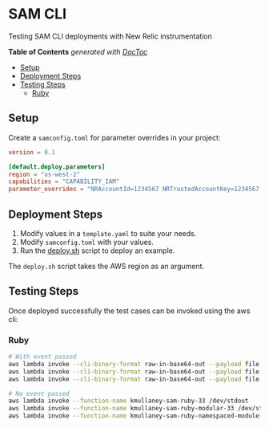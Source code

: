 # SAM CLI

Testing SAM CLI deployments with New Relic instrumentation

<!-- START doctoc generated TOC please keep comment here to allow auto update -->
<!-- DON'T EDIT THIS SECTION, INSTEAD RE-RUN doctoc TO UPDATE -->
**Table of Contents**  *generated with [DocToc](https://github.com/thlorenz/doctoc)*

- [Setup](#setup)
- [Deployment Steps](#deployment-steps)
- [Testing Steps](#testing-steps)
  - [Ruby](#ruby)

<!-- END doctoc generated TOC please keep comment here to allow auto update -->

## Setup

Create a `samconfig.toml` for parameter overrides in your project:

```toml
version = 0.1

[default.deploy.parameters]
region = "us-west-2"
capabilities = "CAPABILITY_IAM"
parameter_overrides = "NRAccountId=1234567 NRTrustedAccountKey=1234567 LicenseKeyName=NEW_RELIC_LICENSE_KEY_SECRET_NAME"
```

## Deployment Steps

1. Modify values in a `template.yaml` to suite your needs.
1. Modify `samconfig.toml` with your values.
1. Run the [deploy.sh](./deploy.sh) script to deploy an example.

The `deploy.sh` script takes the AWS region as an argument.

## Testing Steps

Once deployed successfully the test cases can be invoked using the aws cli:

### Ruby

```bash
# With event passed
aws lambda invoke --cli-binary-format raw-in-base64-out --payload file://src/ruby33/event.json --function-name kmullaney-sam-ruby-33 /dev/stdout
aws lambda invoke --cli-binary-format raw-in-base64-out --payload file://src/modular-ruby33/event.json --function-name kmullaney-sam-ruby-modular-33 /dev/stdout
aws lambda invoke --cli-binary-format raw-in-base64-out --payload file://src/namespaced-modules-ruby33/event.json --function-name kmullaney-sam-ruby-namespaced-module-33 /dev/stdout

# No event passed
aws lambda invoke --function-name kmullaney-sam-ruby-33 /dev/stdout
aws lambda invoke --function-name kmullaney-sam-ruby-modular-33 /dev/stdout
aws lambda invoke --function-name kmullaney-sam-ruby-namespaced-module-33 /dev/stdout
```
